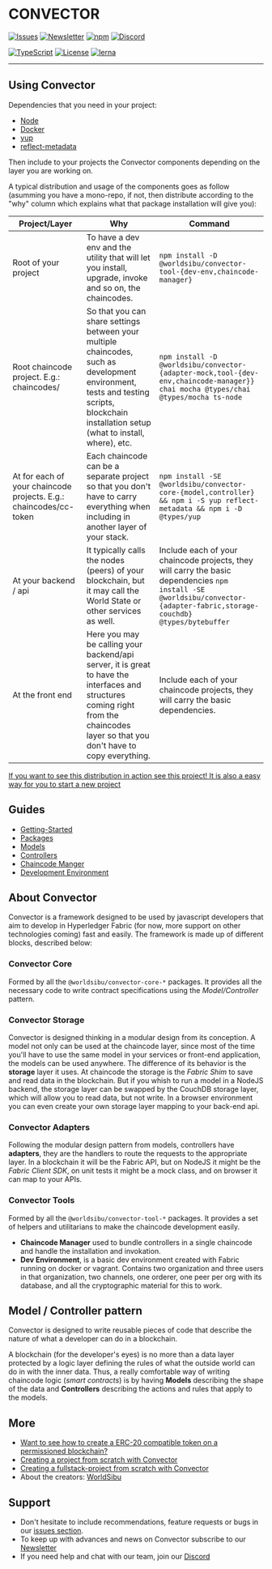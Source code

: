 # CONVECTOR

[![Issues](https://img.shields.io/github/issues-raw/@worldsibu/convector.svg)](https://github.com/worldsibu/convector/issues)
[![Newsletter](https://img.shields.io/badge/Newsletter--orange.svg)](https://worldsibu.io/subscribe/)
[![npm](https://img.shields.io/npm/v/@worldsibu/convector-core-chaincode.svg)](https://www.npmjs.com/package/@worldsibu/convector-core-chaincode)
[![Discord](https://img.shields.io/discord/469152206638284800.svg)](https://discord.gg/twRwpWt)

[![TypeScript](https://badges.frapsoft.com/typescript/code/typescript.svg?v=101)](https://github.com/ellerbrock/typescript-badges/)
[![License](https://img.shields.io/badge/License-Apache%202.0-blue.svg)](https://opensource.org/licenses/Apache-2.0)
[![lerna](https://img.shields.io/badge/maintained%20with-lerna-cc00ff.svg)](https://lernajs.io/)


----

## Using Convector

Dependencies that you need in your project:

* [Node](https://nodejs.org/en/download/)
* [Docker](http://hyperledger-fabric.readthedocs.io/en/release-1.2/install.html)
* [yup](https://www.npmjs.com/package/yup)
* [reflect-metadata](https://www.npmjs.com/package/reflect-metadata)

Then include to your projects the Convector components depending on the layer you are working on.

A typical distribution and usage of the components goes as follow (asumming you have a mono-repo, if not, then distribute according to the "why" column which explains what that package installation will give you):

| Project/Layer | Why | Command |
| --- | --- | --- |
| Root of your project | To have a dev env and the utility that will let you install, upgrade, invoke and so on, the chaincodes. | `npm install -D @worldsibu/convector-tool-{dev-env,chaincode-manager}` |
| Root chaincode project. E.g.: chaincodes/ | So that you can share settings between your multiple chaincodes, such as development environment, tests and testing scripts, blockchain installation setup (what to install, where), etc. | `npm install -D @worldsibu/convector-{adapter-mock,tool-{dev-env,chaincode-manager}} chai mocha @types/chai @types/mocha ts-node` |
| At for each of your chaincode projects. E.g.: chaincodes/cc-token | Each chaincode can be a separate project so that you don't have to carry everything when including in another layer of your stack. |  `npm install -SE @worldsibu/convector-core-{model,controller} && npm i -S yup reflect-metadata && npm i -D @types/yup` |
| At your backend / api | It typically calls the nodes (peers) of your blockchain, but it may call the World State or other services as well. |  Include each of your chaincode projects, they will carry the basic dependencies `npm install -SE @worldsibu/convector-{adapter-fabric,storage-couchdb} @types/bytebuffer` |
| At the front end | Here you may be calling your backend/api server, it is great to have the interfaces and structures coming right from the chaincodes layer so that you don't have to copy everything. |  Include each of your chaincode projects, they will carry the basic dependencies. |

[If you want to see this distribution in action see this project! It is also a easy way for you to start a new project](https://github.com/worldsibu/convector-example-drug-supply-chain)

## Guides

- [Getting-Started](https://github.com/worldsibu/convector/blob/develop/tutorials/getting-started.md)
- [Packages](https://github.com/worldsibu/convector/blob/develop/tutorials/packages.md)
- [Models](https://github.com/worldsibu/convector/blob/develop/tutorials/models.md)
- [Controllers](https://github.com/worldsibu/convector/blob/develop/tutorials/controllers.md)
- [Chaincode Manger](https://github.com/worldsibu/convector/blob/develop/tutorials/chaincode-manager.md)
- [Development Environment](https://github.com/worldsibu/convector/blob/develop/tutorials/dev-env.md)



## About Convector
Convector is a framework designed to be used by javascript developers that aim to develop in Hyperledger Fabric (for now, more support on other technologies coming) fast and easily.
The framework is made up of different blocks, described below:

### Convector Core
Formed by all the `@worldsibu/convector-core-*` packages. It provides all the necessary code to write contract specifications using the *Model/Controller* pattern.

### Convector Storage
Convector is designed thinking in a modular design from its conception. A model not only can be used at the chaincode layer, since most of the time you'll have to use the same model in your services or front-end application, the models can be used anywhere. The difference of its behavior is the **storage** layer it uses. At chaincode the storage is the _Fabric Shim_ to save and read data in the blockchain. But if you whish to run a model in a NodeJS backend, the storage layer can be swapped by the CouchDB storage layer, which will allow you to read data, but not write. In a browser environment you can even create your own storage layer mapping to your back-end api.

### Convector Adapters
Following the modular design pattern from models, controllers have **adapters**, they are the handlers to route the requests to the appropriate layer. In a blockchain it will be the Fabric API, but on NodeJS it might be the _Fabric Client SDK_, on unit tests it might be a mock class, and on browser it can map to your APIs.

### Convector Tools
Formed by all the `@worldsibu/convector-tool-*` packages. It provides a set of helpers and utilitarians to make the chaincode development easily.

- **Chaincode Manager** used to bundle controllers in a single chaincode and handle the installation and invokation.
- **Dev Environment**, is a basic dev environment created with Fabric running on docker or vagrant. Contains two organization and three users in that organization, two channels, one orderer, one peer per org with its database, and all the cryptographic material for this to work.

## Model / Controller pattern
Convector is designed to write reusable pieces of code that describe the nature of what a developer can do in a blockchain. 

A blockchain (for the developer's eyes) is no more than a data layer protected by a logic layer defining the rules of what the outside world can do in with the inner data. Thus, a really comfortable way of writing chaincode logic (_smart contracts_) is by having **Models** describing the shape of the data and **Controllers** describing the actions and rules that apply to the models.

## More

* [Want to see how to create a ERC-20 compatible token on a permissioned blockchain?](https://github.com/worldsibu/convector-example-token)
* [Creating a project from scratch with Convector](https://github.com/worldsibu/convector-example-marketplace)
* [Creating a fullstack-project from scratch with Convector](https://github.com/worldsibu/convector-example-drug-supply-chain)
* About the creators: [WorldSibu](https://worldsibu.io)

## Support

* Don't hesitate to include recommendations, feature requests or bugs in our [issues section](https://github.com/worldsibu/convector/issues).
* To keep up with advances and news on Convector subscribe to our [Newsletter](https://worldsibu.io/subscribe/)
* If you need help and chat with our team, join our [Discord](https://discord.gg/twRwpWt)
